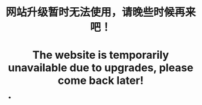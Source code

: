 <header>
 
# 网站升级暂时无法使用，请晚些时候再来吧！
# The website is temporarily unavailable due to upgrades, please come back later!

- 

</header>

<!--
  1、修复无法获取到信息的错误
  2、修复分类功能一些错误
  3、修复网络延迟高偶尔无法访问
  1. Fixed the error of not being able to obtain information
  2. Fixed some errors in the classification function
  3. Fixed the problem of occasional inaccessibility due to high network latency
-->
 

